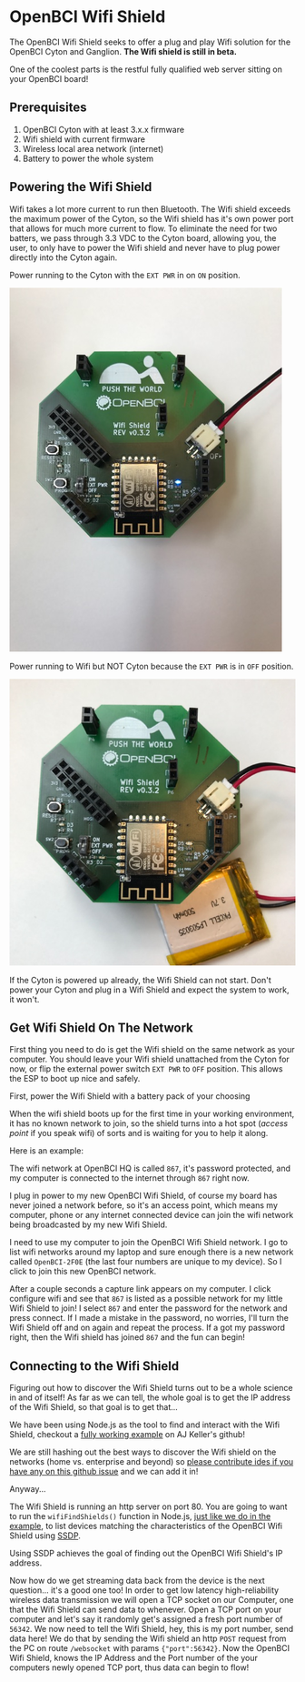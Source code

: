 # OpenBCI Wifi Shield

The OpenBCI Wifi Shield seeks to offer a plug and play Wifi solution for the OpenBCI Cyton and Ganglion. **The Wifi shield is still in beta.**

One of the coolest parts is the restful fully qualified web server sitting on your OpenBCI board!

## Prerequisites

1. OpenBCI Cyton with at least 3.x.x firmware
2. Wifi shield with current firmware
3. Wireless local area network (internet)
4. Battery to power the whole system

## Powering the Wifi Shield

Wifi takes a lot more current to run then Bluetooth. The Wifi shield exceeds the maximum power of the Cyton, so the Wifi shield has it's own power port that allows for much more current to flow. To eliminate the need for two batters, we pass through 3.3 VDC to the Cyton board, allowing you, the user, to only have to power the Wifi shield and never have to plug power directly into the Cyton again.

Power running to the Cyton with the `EXT PWR` in on `ON` position.

![Wifi Cyton Powered](../assets/images/wifi_cyton_powered.jpg)

Power running to Wifi but NOT Cyton because the `EXT PWR` is in `OFF` position.

![Wifi No Cyton Power](../assets/images/wifi_battery_connection.jpg)

If the Cyton is powered up already, the Wifi Shield can not start. Don't power your Cyton and plug in a Wifi Shield and expect the system to work, it won't.

## Get Wifi Shield On The Network

First thing you need to do is get the Wifi shield on the same network as your computer. You should leave your Wifi shield unattached from the Cyton for now, or flip the external power switch `EXT PWR` to `OFF` position. This allows the ESP to boot up nice and safely.

First, power the Wifi Shield with a battery pack of your choosing

When the wifi shield boots up for the first time in your working environment, it has no known network to join, so the shield turns into a hot spot (_access point_ if you speak wifi) of sorts and is waiting for you to help it along.

Here is an example:

The wifi network at OpenBCI HQ is called `867`, it's password protected, and my computer is connected to the internet through `867` right now.

I plug in power to my new OpenBCI Wifi Shield, of course my board has never joined a network before, so it's an access point, which means my computer, phone or any internet connected device can join the wifi network being broadcasted by my new Wifi Shield.

I need to use my computer to join the OpenBCI Wifi Shield network. I go to list wifi networks around my laptop and sure enough there is a new network called `OpenBCI-2F0E` (the last four numbers are unique to my device). So I click to join this new OpenBCI network.

After a couple seconds a capture link appears on my computer. I click configure wifi and see that `867` is listed as a possible network for my little Wifi Shield to join! I select `867` and enter the password for the network and press connect. If I made a mistake in the password, no worries, I'll turn the Wifi Shield off and on again and repeat the process. If a got my password right, then the Wifi shield has joined `867` and the fun can begin!

## Connecting to the Wifi Shield

Figuring out how to discover the Wifi Shield turns out to be a whole science in and of itself! As far as we can tell, the whole goal is to get the IP address of the Wifi Shield, so that goal is to get that...

We have been using Node.js as the tool to find and interact with the Wifi Shield, checkout a [fully working example](https://github.com/aj-ptw/OpenBCI_NodeJS/blob/wifi/examples/getStreamingWifi/getStreamingWifi.js) on AJ Keller's github!

We are still hashing out the best ways to discover the Wifi shield on the networks (home vs. enterprise and beyond) so [please contribute ides if you have any on this github issue](https://github.com/OpenBCI/OpenBCI_WIFI/issues/8) and we can add it in!

Anyway...

The Wifi Shield is running an http server on port 80. You are going to want to run the `wifiFindShields()` function in Node.js, [just like we do in the example](https://github.com/aj-ptw/OpenBCI_NodeJS/blob/wifi/examples/getStreamingWifi/getStreamingWifi.js#L75), to list devices matching the characteristics of the OpenBCI Wifi Shield using [SSDP](https://en.wikipedia.org/wiki/Simple_Service_Discovery_Protocol).

Using SSDP achieves the goal of finding out the OpenBCI Wifi Shield's IP address.

Now how do we get streaming data back from the device is the next question... it's a good one too! In order to get low latency high-reliability wireless data transmission we will open a TCP socket on our Computer, one that the Wifi Shield can send data to whenever. Open a TCP port on your computer and let's say it randomly get's assigned a fresh port number of `56342`. We now need to tell the Wifi Shield, hey, this is my port number, send data here! We do that by sending the Wifi shield an http `POST` request from the PC on route `/websocket` with params `{"port":56342}`. Now the OpenBCI Wifi Shield, knows the IP Address and the Port number of the your computers newly opened TCP port, thus data can begin to flow!
